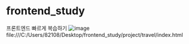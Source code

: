 # frontend_study
프론트엔드 빠르게 복습하기
![image](https://user-images.githubusercontent.com/54871612/113652514-e0919a00-96ce-11eb-9975-1b7e6b0988c1.png)
file:///C:/Users/82108/Desktop/frontend_study/project/travel/index.html
